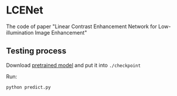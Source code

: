 # LCENet

The code of paper "Linear Contrast Enhancement Network for Low-illumination Image Enhancement"

## Testing process

Download [pretrained model](https://drive.google.com/file/d/1koklhFtpzH0fT37_CYRTLyzFFJvQKSwo/view?usp=sharing) and put it into `./checkpoint`

Run:

```python predict.py```
